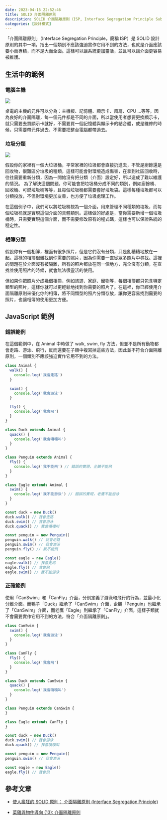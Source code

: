 ```yaml
---
date: 2023-04-15 22:52:46
title: SOLID 介面隔離原則
description: SOLID 介面隔離原則（ISP, Interface Segregation Principle Substitution Principle）
categories: [設計模式]
---
```


「介面隔離原則」（Interface Segregation Principle，簡稱 ISP）是 SOLID 設計原則的其中一項，指出一個類別不應該強迫實作它用不到的方法，也就是介面應該要小而專精，而不是大而全面。這樣可以讓系統更加靈活，並且可以讓介面更容易被維護。

## 生活中的範例

### 電腦主機

![](https://i.imgur.com/0zzucEp.png)

桌電的主機的元件可以分為：主機板、記憶體、顯示卡、風扇、CPU ...等等，因為良好的介面隔離，每一個元件都是不同的介面，所以當使用者想要更換顯示卡，就只需要去買顯示卡就好，不需要買一個記憶體與顯示卡的結合體，或是維修的時候，只需要帶元件過去，不需要把整台電腦都帶過去。

### 垃圾分類

![](https://i.imgur.com/j2Ii1ZD.png)

假設你的家裡有一個大垃圾桶，平常家裡的垃圾都會直接扔進去，不管是廚餘還是回收物，很難區分垃圾的種類，這樣可能會對環境造成傷害，在拿到社區回收時，往往需要重新分類，因為一開始沒有把分類（介面）設定好，所以造成了難以維護的情況。
為了解決這個問題，你可能會把垃圾桶分成不同的類別，例如廚餘桶、回收桶、可燃垃圾桶等等，且每個垃圾桶都需要套好垃圾袋。這樣每種垃圾都可以分類投放，不但對環境更加友善，也方便了垃圾處理工作。

在這個例子中，我們可以將垃圾桶視為一個介面，用來管理不同種類的垃圾，而每個垃圾桶就是實現這個介面的具體類別。這樣做的好處是，當你需要新增一個垃圾桶時，只需要實現這個介面，而不需要修改原有的程式碼，這樣也可以保證系統的穩定性。

### 相簿分類

假設你有一個相簿，裡面有很多照片，但是它們沒有分類，只是亂糟糟地放在一起。這樣的相簿很難找到你需要的照片，因為你需要一直從眾多照片中尋找。這裡的問題在於介面沒有被隔離，所有的照片都放在同一個地方，完全沒有分類，在查找並使用照片的時候，就會無法很靈活的使用。

但如果你把照片分成幾個相冊，例如旅遊、家庭、寵物等，每個相簿都只包含特定類型的照片，這樣你就可以更輕鬆地找到你需要的照片了。在這裡，你已經使用介面隔離原則來優化你的相簿，將不同類型的照片分類存放，讓你更容易找到需要的照片，也讓相簿的使用更加方便。

## JavaScript 範例

### 錯誤範例

在這個範例中，在 Animal 中時做了 walk, swim, fly 方法，但並不是所有動物都會走路、游泳、飛行，反而還要在子類中複寫掉這些方法，因此並不符合介面隔離原則，一個類別不應該強迫實作它用不到的方法。

```js
class Animal {
  walk() {
    console.log('我會走路')
  }

  swim() {
    console.log('我會游泳')
  }

  fly() {
    console.log('我會飛')
  }
}

class Duck extends Animal {
  quack() {
    console.log('我會嘎嘎叫')
  }
}

class Penguin extends Animal {
  fly() {
    console.log('我不能飛') // 錯誤的實現，企鵝不能飛
  }
}

class Eagle extends Animal {
  swim() {
    console.log('我不能游泳') // 錯誤的實現，老鷹不能游泳
  }
}

const duck = new Duck()
duck.walk() // 我會走路
duck.swim() // 我會游泳
duck.quack() // 我會嘎嘎叫

const penguin = new Penguin()
penguin.walk() // 我會走路
penguin.swim() // 我會游泳
penguin.fly() // 我不能飛

const eagle = new Eagle()
eagle.walk() // 我會走路
eagle.fly() // 我會飛
eagle.swim() // 我不能游泳
```

### 正確範例

使用「CanSwim」和「CanFly」介面，分別定義了游泳和飛行的行為，並最小化分離介面。而鴨子「Duck」繼承了「CanSwim」介面，企鵝「Penguin」也繼承了「CanSwim」介面，而老鷹「Eagle」則繼承了「CanFly」介面，這樣子類就不會需要實作它用不到的方法，符合「介面隔離原則」。

```js
class CanSwim {
  swim() {
    console.log('我會游泳')
  }
}

class CanFly {
  fly() {
    console.log('我會飛')
  }
}

class Duck extends CanSwim {
  quack() {
    console.log('我會嘎嘎叫')
  }
}

class Penguin extends CanSwim {
}

class Eagle extends CanFly {
}

const duck = new Duck()
duck.swim() // 我會游泳
duck.quack() // 我會嘎嘎叫

const penguin = new Penguin()
penguin.swim() // 我會游泳

const eagle = new Eagle()
eagle.fly() // 我會飛
```

## 參考文章

- [使人瘋狂的 SOLID 原則： 介面隔離原則 (Interface Segregation Principle)](https://medium.com/%E7%A8%8B%E5%BC%8F%E6%84%9B%E5%A5%BD%E8%80%85/%E4%BD%BF%E4%BA%BA%E7%98%8B%E7%8B%82%E7%9A%84-solid-%E5%8E%9F%E5%89%87-%E4%BB%8B%E9%9D%A2%E9%9A%94%E9%9B%A2%E5%8E%9F%E5%89%87-interface-segregation-principle-50f54473c79e)

- [菜雞與物件導向 (13): 介面隔離原則](https://igouist.github.io/post/2020/11/oo-13-interface-segregation-principle/)
